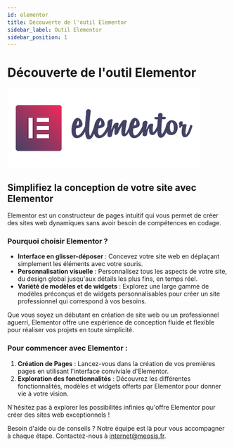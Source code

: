 ```yaml
---
id: elementor
title: Découverte de l'outil Elementor
sidebar_label: Outil Elementor
sidebar_position: 1
---
```


# Découverte de l'outil Elementor

![Elementor](./img/17.png)

## Simplifiez la conception de votre site avec Elementor

Elementor est un constructeur de pages intuitif qui vous permet de créer des sites web dynamiques sans avoir besoin de compétences en codage.

### Pourquoi choisir Elementor ?

- **Interface en glisser-déposer** : Concevez votre site web en déplaçant simplement les éléments avec votre souris.
- **Personnalisation visuelle** : Personnalisez tous les aspects de votre site, du design global jusqu'aux détails les plus fins, en temps réel.
- **Variété de modèles et de widgets** : Explorez une large gamme de modèles préconçus et de widgets personnalisables pour créer un site professionnel qui correspond à vos besoins.

Que vous soyez un débutant en création de site web ou un professionnel aguerri, Elementor offre une expérience de conception fluide et flexible pour réaliser vos projets en toute simplicité.

### Pour commencer avec Elementor :

1. **Création de Pages** : Lancez-vous dans la création de vos premières pages en utilisant l'interface conviviale d'Elementor.
2. **Exploration des fonctionnalités** : Découvrez les différentes fonctionnalités, modèles et widgets offerts par Elementor pour donner vie à votre vision.

N'hésitez pas à explorer les possibilités infinies qu'offre Elementor pour créer des sites web exceptionnels !

Besoin d'aide ou de conseils ? Notre équipe est là pour vous accompagner à chaque étape. Contactez-nous à internet@meosis.fr.
